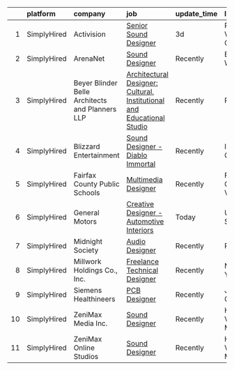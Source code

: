 

|    | platform    | company                                         | job                                                                                                                                                                                         | update_time   | location           |
|---:|:------------|:------------------------------------------------|:--------------------------------------------------------------------------------------------------------------------------------------------------------------------------------------------|:--------------|:-------------------|
|  1 | SimplyHired | Activision                                      | [Senior Sound Designer](https://www.simplyhired.com/job/RiAdKDyRKn6xNiLfv66Fnp8k2WALRup2jfGCSo53mcAt6ILgXW08Bg?q=technical+sound+designer)                                                  | 3d            | Playa Vista, CA    |
|  2 | SimplyHired | ArenaNet                                        | [Sound Designer](https://www.simplyhired.com/job/rThG5IY9IzWMAoan9hcJnI7UxDCG6Ihg__kK3_DSy7e3u3DOyW-XHQ?q=technical+sound+designer)                                                         | Recently      | Bellevue, WA       |
|  3 | SimplyHired | Beyer Blinder Belle Architects and Planners LLP | [Architectural Designer: Cultural, Institutional and Educational Studio](https://www.simplyhired.com/job/eImKYqLOaEZzreINxBs8_OVfFDFjiqSpSxAujVw9BpEXFkmuctN6gQ?q=technical+sound+designer) | Recently      | Remote             |
|  4 | SimplyHired | Blizzard Entertainment                          | [Sound Designer - Diablo Immortal](https://www.simplyhired.com/job/be44SuZxxfwebqNPsGkhf71yHynOZ_Q7VRJIkl51HzMzpl7Qx8Iqxg?q=technical+sound+designer)                                       | Recently      | Irvine, CA         |
|  5 | SimplyHired | Fairfax County Public Schools                   | [Multimedia Designer](https://www.simplyhired.com/job/NRVD0LRiFIsogL6L-w5NbPKQdthfoh5ZdXD_fzyCxF0YvRSGyjwPrQ?q=technical+sound+designer)                                                    | Recently      | Fairfax County, VA |
|  6 | SimplyHired | General Motors                                  | [Creative Designer - Automotive Interiors](https://www.simplyhired.com/job/P9CIaOvYCp0nhIhosa8AbS1OmISlpa0THpUSv9E9xmnoCn8ET-cxXw?q=technical+sound+designer)                               | Today         | United States      |
|  7 | SimplyHired | Midnight Society                                | [Audio Designer](https://www.simplyhired.com/job/nn502Lo13jLcSr2d4fnbt_i2K9Bf6y2BltTqfZgqk7LZooiHPAoyUA?q=technical+sound+designer)                                                         | Recently      | Remote             |
|  8 | SimplyHired | Millwork Holdings Co., Inc.                     | [Freelance Technical Designer](https://www.simplyhired.com/job/-jQoIQPPoQz1qCXnFWMqJpjun_61tIJj5iUXmyfd6gqEH6s4rbwAJQ?q=technical+sound+designer)                                           | Recently      | New York, NY       |
|  9 | SimplyHired | Siemens Healthineers                            | [PCB Designer](https://www.simplyhired.com/job/oUEQngLQ5TOI-zYvWVM4d4lXhzpRafjwUEvLYkJ4HLtw9KffmPtEYQ?q=technical+sound+designer)                                                           | Recently      | Johnson City, TN   |
| 10 | SimplyHired | ZeniMax Media Inc.                              | [Sound Designer](https://www.simplyhired.com/job/GqzCmVyjraA7eA_QKeIN6jFMgdfz-iNC9_SDD75S0gcmQzfsZxbF8Q?q=technical+sound+designer)                                                         | Recently      | Hunt Valley, MD    |
| 11 | SimplyHired | ZeniMax Online Studios                          | [Sound Designer](https://www.simplyhired.com/job/f9irH53AftSo5CFAcz4vrVeB0Dow8_vUkdNzrk1ktKdq7GI-stl2BQ?q=technical+sound+designer)                                                         | Recently      | Hunt Valley, MD    |